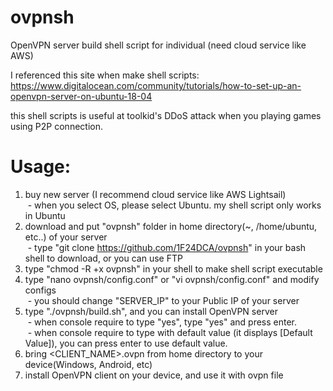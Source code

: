 # ovpnsh
OpenVPN server build shell script for individual (need cloud service like AWS)

I referenced this site when make shell scripts:
https://www.digitalocean.com/community/tutorials/how-to-set-up-an-openvpn-server-on-ubuntu-18-04

this shell scripts is useful at toolkid's DDoS attack when you playing games using P2P connection.

# Usage:
1. buy new server (I recommend cloud service like AWS Lightsail)  
&nbsp;- when you select OS, please select Ubuntu. my shell script only works in Ubuntu  
2. download and put "ovpnsh" folder in home directory(~, /home/ubuntu, etc..) of your server  
&nbsp;- type "git clone https://github.com/1F24DCA/ovpnsh" in your bash shell to download, or you can use FTP
3. type "chmod -R +x ovpnsh" in your shell to make shell script executable  
4. type "nano ovpnsh/config.conf" or "vi ovpnsh/config.conf" and modify configs  
&nbsp;- you should change "SERVER_IP" to your Public IP of your server  
5. type "./ovpnsh/build.sh", and you can install OpenVPN server  
&nbsp;- when console require to type "yes", type "yes" and press enter.  
&nbsp;- when console require to type with default value (it displays [Default Value]), you can press enter to use default value.  
6. bring <CLIENT_NAME>.ovpn from home directory to your device(Windows, Android, etc)  
7. install OpenVPN client on your device, and use it with ovpn file  
